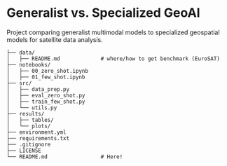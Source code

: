 # Generalist vs. Specialized GeoAI
Project comparing generalist multimodal models to specialized geospatial models for satellite data analysis. 

```
├── data/
│   ├── README.md             # where/how to get benchmark (EuroSAT)
├── notebooks/
│   ├── 00_zero_shot.ipynb
│   ├── 01_few_shot.ipynb
├── src/
│   ├── data_prep.py
│   ├── eval_zero_shot.py
│   ├── train_few_shot.py
│   └── utils.py
├── results/
│   ├── tables/
│   └── plots/
├── environment.yml
├── requirements.txt
├── .gitignore
├── LICENSE
└── README.md                 # Here!
```
